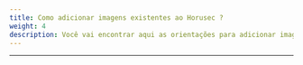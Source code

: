 ```yaml
---
title: Como adicionar imagens existentes ao Horusec ?
weight: 4
description: Você vai encontrar aqui as orientações para adicionar imagens ao Horusec.
---
```


---